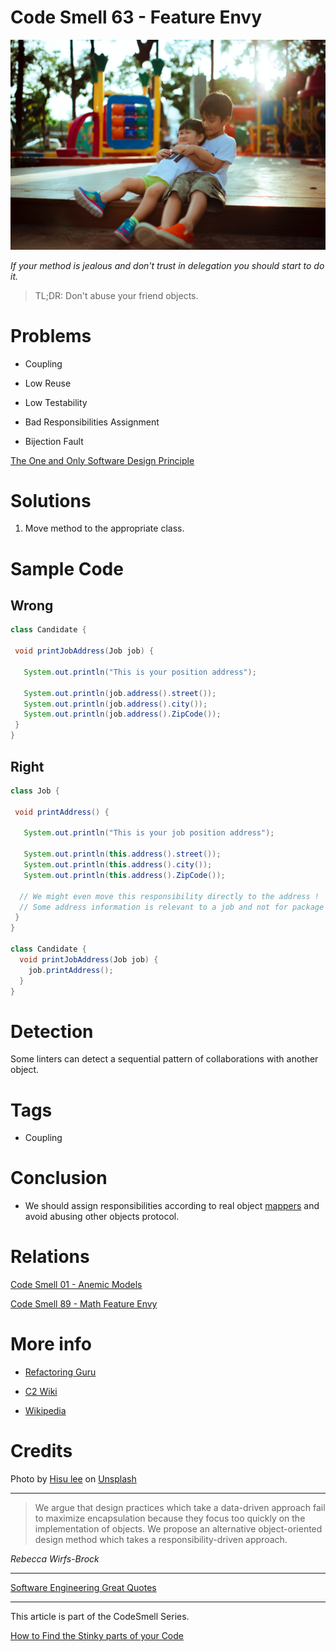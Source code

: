 # Code Smell 63 - Feature Envy

![Code Smell 63 - Feature Envy](Code%20Smell%2063%20-%20Feature%20Envy.jpg)

*If your method is jealous and don't trust in delegation you should start to do it.*

> TL;DR: Don't abuse your friend objects.

# Problems

- Coupling

- Low Reuse

- Low Testability

- Bad Responsibilities Assignment

- Bijection Fault

[The One and Only Software Design Principle](https://github.com/mcsee/Software-Design-Articles/tree/main/Articles/Theory/The%20One%20and%20Only%20Software%20Design%20Principle/readme.md)

# Solutions

1.  Move method to the appropriate class.

# Sample Code

## Wrong

[Gist Url]: # (https://gist.github.com/mcsee/62bc32206f71d61c1d0b63dcf87f8b80)
```java
class Candidate {

 void printJobAddress(Job job) {

   System.out.println("This is your position address");

   System.out.println(job.address().street());
   System.out.println(job.address().city());
   System.out.println(job.address().ZipCode());
 } 
}
```

## Right

[Gist Url]: # (https://gist.github.com/mcsee/edaade5842cdfa8ddd474c9904942e66)
```java
class Job {

 void printAddress() {

   System.out.println("This is your job position address");

   System.out.println(this.address().street());
   System.out.println(this.address().city());
   System.out.println(this.address().ZipCode());
  
  // We might even move this responsibility directly to the address !
  // Some address information is relevant to a job and not for package tracking
 } 
}

class Candidate {
  void printJobAddress(Job job) {
    job.printAddress();
  }
}
```

# Detection

Some linters can detect a sequential pattern of collaborations with another object.

# Tags

- Coupling

# Conclusion

- We should assign responsibilities according to real object [mappers](https://github.com/mcsee/Software-Design-Articles/tree/main/Articles/Theory/What%20is%20(wrong%20with)%20software/readme.md) and avoid abusing other objects protocol.
 
# Relations

[Code Smell 01 - Anemic Models](https://github.com/mcsee/Software-Design-Articles/tree/main/Articles/Code%20Smells/Code%20Smell%20%2001%20-%20Anemic%20Models/readme.md)

[Code Smell 89 - Math Feature Envy](https://github.com/mcsee/Software-Design-Articles/tree/main/Articles/Code%20Smells/Code%20Smell%2089%20-%20Math%20Feature%20Envy/readme.md)

# More info

- [Refactoring Guru](https://refactoring.guru/es/smells/feature-envy)

- [C2 Wiki](https://wiki.c2.com/?FeatureEnvySmell)

- [Wikipedia](https://en.wikipedia.org/wiki/Law_of_Demeter)

# Credits

Photo by [Hisu lee](https://unsplash.com/@lee_hisu) on [Unsplash](/s/photos/brothers?)
  

* * *

> We argue that design practices which take a data-driven approach fail to maximize encapsulation because they focus too quickly on the implementation of objects. We propose an alternative object-oriented design method which takes a responsibility-driven approach.

_Rebecca Wirfs-Brock_
 
* * *
 
[Software Engineering Great Quotes](https://github.com/mcsee/Software-Design-Articles/tree/main/Articles/Quotes/Software%20Engineering%20Great%20Quotes/readme.md)

* * *

This article is part of the CodeSmell Series.

[How to Find the Stinky parts of your Code](https://github.com/mcsee/Software-Design-Articles/tree/main/Articles/Code%20Smells/How%20to%20Find%20the%20Stinky%20parts%20of%20your%20Code/readme.md)